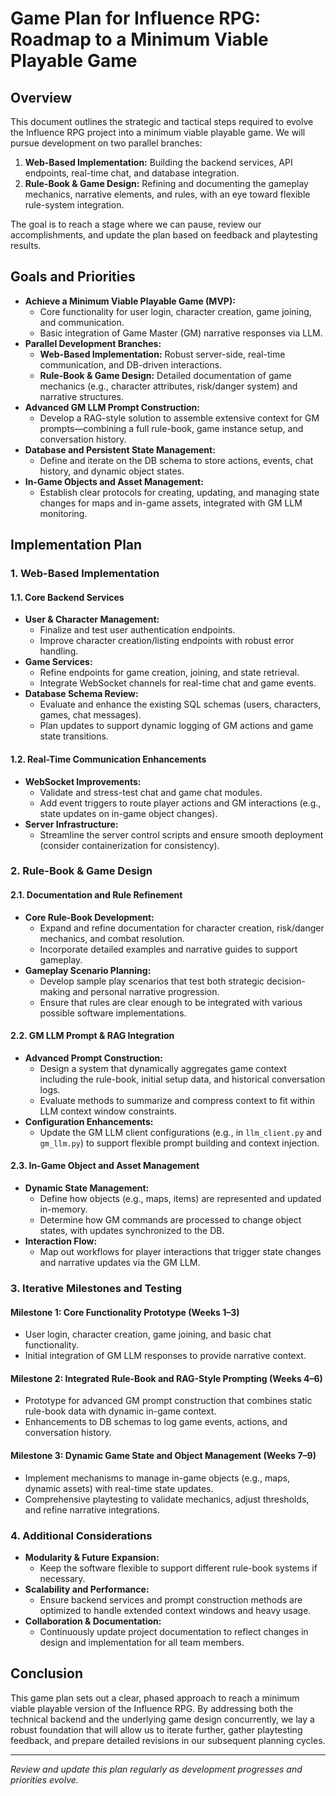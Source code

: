 # Game Plan for Influence RPG: Roadmap to a Minimum Viable Playable Game

## Overview
This document outlines the strategic and tactical steps required to evolve the Influence RPG project into a minimum viable playable game. We will pursue development on two parallel branches:
1. **Web-Based Implementation:** Building the backend services, API endpoints, real-time chat, and database integration.
2. **Rule-Book & Game Design:** Refining and documenting the gameplay mechanics, narrative elements, and rules, with an eye toward flexible rule-system integration.

The goal is to reach a stage where we can pause, review our accomplishments, and update the plan based on feedback and playtesting results.

## Goals and Priorities
- **Achieve a Minimum Viable Playable Game (MVP):** 
  - Core functionality for user login, character creation, game joining, and communication.
  - Basic integration of Game Master (GM) narrative responses via LLM.
- **Parallel Development Branches:**
  - **Web-Based Implementation:** Robust server-side, real-time communication, and DB-driven interactions.
  - **Rule-Book & Game Design:** Detailed documentation of game mechanics (e.g., character attributes, risk/danger system) and narrative structures.
- **Advanced GM LLM Prompt Construction:**
  - Develop a RAG-style solution to assemble extensive context for GM prompts—combining a full rule-book, game instance setup, and conversation history.
- **Database and Persistent State Management:**
  - Define and iterate on the DB schema to store actions, events, chat history, and dynamic object states.
- **In-Game Objects and Asset Management:**
  - Establish clear protocols for creating, updating, and managing state changes for maps and in-game assets, integrated with GM LLM monitoring.

## Implementation Plan

### 1. Web-Based Implementation

#### 1.1. Core Backend Services
- **User & Character Management:**
  - Finalize and test user authentication endpoints.
  - Improve character creation/listing endpoints with robust error handling.
- **Game Services:**
  - Refine endpoints for game creation, joining, and state retrieval.
  - Integrate WebSocket channels for real-time chat and game events.
- **Database Schema Review:**
  - Evaluate and enhance the existing SQL schemas (users, characters, games, chat messages).
  - Plan updates to support dynamic logging of GM actions and game state transitions.

#### 1.2. Real-Time Communication Enhancements
- **WebSocket Improvements:**
  - Validate and stress-test chat and game chat modules.
  - Add event triggers to route player actions and GM interactions (e.g., state updates on in-game object changes).
- **Server Infrastructure:**
  - Streamline the server control scripts and ensure smooth deployment (consider containerization for consistency).

### 2. Rule-Book & Game Design

#### 2.1. Documentation and Rule Refinement
- **Core Rule-Book Development:**
  - Expand and refine documentation for character creation, risk/danger mechanics, and combat resolution.
  - Incorporate detailed examples and narrative guides to support gameplay.
- **Gameplay Scenario Planning:**
  - Develop sample play scenarios that test both strategic decision-making and personal narrative progression.
  - Ensure that rules are clear enough to be integrated with various possible software implementations.

#### 2.2. GM LLM Prompt & RAG Integration
- **Advanced Prompt Construction:**
  - Design a system that dynamically aggregates game context including the rule-book, initial setup data, and historical conversation logs.
  - Evaluate methods to summarize and compress context to fit within LLM context window constraints.
- **Configuration Enhancements:**
  - Update the GM LLM client configurations (e.g., in `llm_client.py` and `gm_llm.py`) to support flexible prompt building and context injection.

#### 2.3. In-Game Object and Asset Management
- **Dynamic State Management:**
  - Define how objects (e.g., maps, items) are represented and updated in-memory.
  - Determine how GM commands are processed to change object states, with updates synchronized to the DB.
- **Interaction Flow:**
  - Map out workflows for player interactions that trigger state changes and narrative updates via the GM LLM.

### 3. Iterative Milestones and Testing

#### Milestone 1: Core Functionality Prototype (Weeks 1–3)
- User login, character creation, game joining, and basic chat functionality.
- Initial integration of GM LLM responses to provide narrative context.

#### Milestone 2: Integrated Rule-Book and RAG-Style Prompting (Weeks 4–6)
- Prototype for advanced GM prompt construction that combines static rule-book data with dynamic in-game context.
- Enhancements to DB schemas to log game events, actions, and conversation history.

#### Milestone 3: Dynamic Game State and Object Management (Weeks 7–9)
- Implement mechanisms to manage in-game objects (e.g., maps, dynamic assets) with real-time state updates.
- Comprehensive playtesting to validate mechanics, adjust thresholds, and refine narrative integrations.

### 4. Additional Considerations
- **Modularity & Future Expansion:** 
  - Keep the software flexible to support different rule-book systems if necessary.
- **Scalability and Performance:**
  - Ensure backend services and prompt construction methods are optimized to handle extended context windows and heavy usage.
- **Collaboration & Documentation:**
  - Continuously update project documentation to reflect changes in design and implementation for all team members.

## Conclusion
This game plan sets out a clear, phased approach to reach a minimum viable playable version of the Influence RPG. By addressing both the technical backend and the underlying game design concurrently, we lay a robust foundation that will allow us to iterate further, gather playtesting feedback, and prepare detailed revisions in our subsequent planning cycles.

---

*Review and update this plan regularly as development progresses and priorities evolve.*